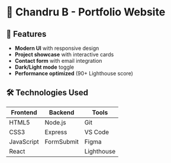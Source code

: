 # 🌟 Chandru B - Portfolio Website

## 🚀 Features
- **Modern UI** with responsive design
- **Project showcase** with interactive cards
- **Contact form** with email integration
- **Dark/Light mode** toggle
- **Performance optimized** (90+ Lighthouse score)

## 🛠️ Technologies Used
| Frontend          | Backend           | Tools             |
|-------------------|-------------------|-------------------|
| HTML5            | Node.js           | Git               |
| CSS3             | Express           | VS Code           |
| JavaScript       | FormSubmit        | Figma             |
| React            |                   | Lighthouse        |
